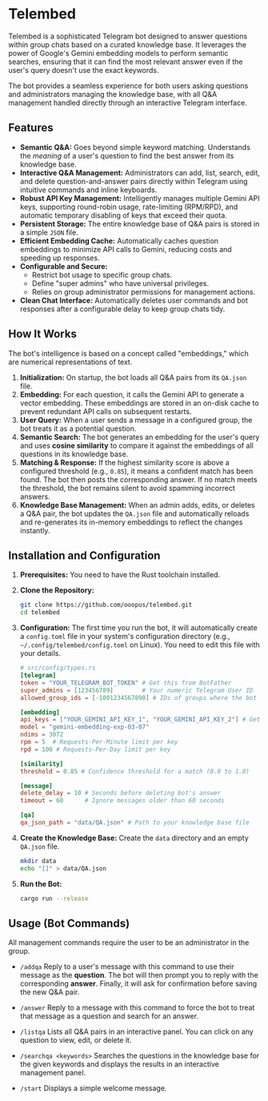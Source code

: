 # Telembed

Telembed is a sophisticated Telegram bot designed to answer questions within group chats based on a curated knowledge base. It leverages the power of Google's Gemini embedding models to perform semantic searches, ensuring that it can find the most relevant answer even if the user's query doesn't use the exact keywords.

The bot provides a seamless experience for both users asking questions and administrators managing the knowledge base, with all Q&A management handled directly through an interactive Telegram interface.

## Features

-   **Semantic Q&A:** Goes beyond simple keyword matching. Understands the *meaning* of a user's question to find the best answer from its knowledge base.
-   **Interactive Q&A Management:** Administrators can add, list, search, edit, and delete question-and-answer pairs directly within Telegram using intuitive commands and inline keyboards.
-   **Robust API Key Management:** Intelligently manages multiple Gemini API keys, supporting round-robin usage, rate-limiting (RPM/RPD), and automatic temporary disabling of keys that exceed their quota.
-   **Persistent Storage:** The entire knowledge base of Q&A pairs is stored in a simple `JSON` file.
-   **Efficient Embedding Cache:** Automatically caches question embeddings to minimize API calls to Gemini, reducing costs and speeding up responses.
-   **Configurable and Secure:**
    -   Restrict bot usage to specific group chats.
    -   Define "super admins" who have universal privileges.
    -   Relies on group administrator permissions for management actions.
-   **Clean Chat Interface:** Automatically deletes user commands and bot responses after a configurable delay to keep group chats tidy.

## How It Works

The bot's intelligence is based on a concept called "embeddings," which are numerical representations of text.

1.  **Initialization:** On startup, the bot loads all Q&A pairs from its `QA.json` file.
2.  **Embedding:** For each question, it calls the Gemini API to generate a vector embedding. These embeddings are stored in an on-disk cache to prevent redundant API calls on subsequent restarts.
3.  **User Query:** When a user sends a message in a configured group, the bot treats it as a potential question.
4.  **Semantic Search:** The bot generates an embedding for the user's query and uses **cosine similarity** to compare it against the embeddings of all questions in its knowledge base.
5.  **Matching & Response:** If the highest similarity score is above a configured threshold (e.g., `0.85`), it means a confident match has been found. The bot then posts the corresponding answer. If no match meets the threshold, the bot remains silent to avoid spamming incorrect answers.
6.  **Knowledge Base Management:** When an admin adds, edits, or deletes a Q&A pair, the bot updates the `QA.json` file and automatically reloads and re-generates its in-memory embeddings to reflect the changes instantly.

## Installation and Configuration

1.  **Prerequisites:** You need to have the Rust toolchain installed.
2.  **Clone the Repository:**
    ```bash
    git clone https://github.com/ooopus/telembed.git
    cd telembed
    ```
3.  **Configuration:**
    The first time you run the bot, it will automatically create a `config.toml` file in your system's configuration directory (e.g., `~/.config/telembed/config.toml` on Linux). You need to edit this file with your details.

    ```toml
    # src/config/types.rs
    [telegram]
    token = "YOUR_TELEGRAM_BOT_TOKEN" # Get this from BotFather
    super_admins = [123456789]        # Your numeric Telegram User ID
    allowed_group_ids = [-1001234567890] # IDs of groups where the bot should operate

    [embedding]
    api_keys = ["YOUR_GEMINI_API_KEY_1", "YOUR_GEMINI_API_KEY_2"] # Get from Google AI Studio
    model = "gemini-embedding-exp-03-07"
    ndims = 3072
    rpm = 5  # Requests-Per-Minute limit per key
    rpd = 100 # Requests-Per-Day limit per key

    [similarity]
    threshold = 0.85 # Confidence threshold for a match (0.0 to 1.0)

    [message]
    delete_delay = 10 # Seconds before deleting bot's answer
    timeout = 60      # Ignore messages older than 60 seconds

    [qa]
    qa_json_path = "data/QA.json" # Path to your knowledge base file
    ```

4.  **Create the Knowledge Base:**
    Create the `data` directory and an empty `QA.json` file.
    ```bash
    mkdir data
    echo "[]" > data/QA.json
    ```

5.  **Run the Bot:**
    ```bash
    cargo run --release
    ```

## Usage (Bot Commands)

All management commands require the user to be an administrator in the group.

-   `/addqa`
    Reply to a user's message with this command to use their message as the **question**. The bot will then prompt you to reply with the corresponding **answer**. Finally, it will ask for confirmation before saving the new Q&A pair.

-   `/answer`
    Reply to a message with this command to force the bot to treat that message as a question and search for an answer.

-   `/listqa`
    Lists all Q&A pairs in an interactive panel. You can click on any question to view, edit, or delete it.

-   `/searchqa <keywords>`
    Searches the questions in the knowledge base for the given keywords and displays the results in an interactive management panel.

-   `/start`
    Displays a simple welcome message.
